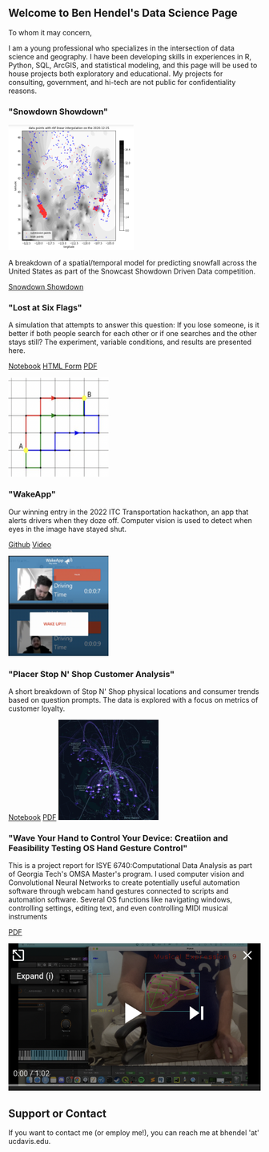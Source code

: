 ## Welcome to Ben Hendel's Data Science Page

To whom it may concern,

I am a young professional who specializes in the intersection of data science and geography. I have been developing skills in experiences in R, Python, SQL, ArcGIS, and statistical modeling, and this page will be used to house projects both exploratory and educational. My projects for consulting, government, and hi-tech are not public for confidentiality reasons.

### "Snowdown Showdown"


<img src="thumbnail1.png" width=250 height=250>

A breakdown of a spatial/temporal model for predicting snowfall across the United States as part of the Snowcast Showdown Driven Data competition.

<a href="Snowdown Showdown.pdf">Snowdown Showdown</a>


### "Lost at Six Flags"

A simulation that attempts to answer this question: If you lose someone, is it better if both people search for each other or if one searches and the other stays still? The experiment, variable conditions, and results are presented here.

<a href="Lost_At_SixFlags.ipynb">Notebook</a>
<a href="Lost_At_SixFlags.html">HTML Form</a>
<a href="Lost_At_SixFlags.pdf">PDF</a> 

<img src="thumbnail2.png" width=200 height=200 align="middle">

### "WakeApp"

Our winning entry in the 2022 ITC Transportation hackathon, an app that alerts drivers when they doze off. Computer vision is used to detect when eyes in the image have stayed shut.

<a href="https://github.com/Rtutorials/WakeApp-Backend">Github</a> 
<a href="https://youtu.be/fTslVKN8JVU">Video</a> 

<img src="thumbnail3.png" width=200 height=200 align="bottom">


### "Placer Stop N' Shop Customer Analysis"

A short breakdown of Stop N' Shop physical locations and consumer trends based on question prompts. The data is explored with a focus on metrics of customer loyalty.


<a href="Placer.ipynb">Notebook</a>
<a href="Placer.pdf">PDF</a> 
<img src="thumbnail6.png" width=200 height=200 align="bottom">


### "Wave Your Hand to Control Your Device: Creatiion and Feasibility Testing OS Hand Gesture Control"

This is a project report for ISYE 6740:Computational Data Analysis as part of Georgia Tech's OMSA Master's program. I used computer vision and Convolutional Neural Networks to create potentially useful automation software through webcam hand gestures connected to scripts and automation software. Several OS functions like navigating windows, controlling settings, editing text, and even controlling MIDI musical instruments

<a href="HandGestureControlProject.pdf">PDF</a> 

[![Watch the video](https://raw.githubusercontent.com/Rtutorials/Sta141BH/master/thumbnail5.png)](https://www.youtube.com/watch?v=urhchWXmdgU)





## Support or Contact
 If you want to contact me (or employ me!), you can reach me at bhendel 'at' ucdavis.edu. 
 
